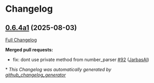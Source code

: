# Changelog

## [0.6.4a1](https://github.com/OpenVoiceOS/ovos-date-parser/tree/0.6.4a1) (2025-08-03)

[Full Changelog](https://github.com/OpenVoiceOS/ovos-date-parser/compare/0.6.3...0.6.4a1)

**Merged pull requests:**

- fix: dont use private method from number\_parser [\#92](https://github.com/OpenVoiceOS/ovos-date-parser/pull/92) ([JarbasAl](https://github.com/JarbasAl))



\* *This Changelog was automatically generated by [github_changelog_generator](https://github.com/github-changelog-generator/github-changelog-generator)*

